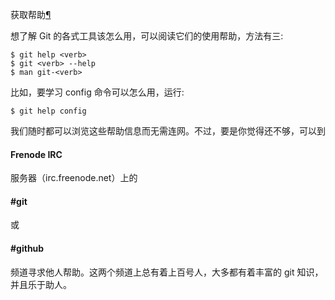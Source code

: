 <span id="id1" ></span>
获取帮助[¶](#id1)

想了解 Git 的各式工具该怎么用，可以阅读它们的使用帮助，方法有三:




```
$ git help <verb>
$ git <verb> --help
$ man git-<verb>

```






比如，要学习 config 命令可以怎么用，运行:




```
$ git help config

```






我们随时都可以浏览这些帮助信息而无需连网。不过，要是你觉得还不够，可以到 

#### Frenode IRC

 服务器（irc.freenode.net）上的 

#### #git

 或 

#### #github

 频道寻求他人帮助。这两个频道上总有着上百号人，大多都有着丰富的 git 知识，并且乐于助人。




